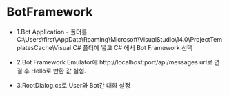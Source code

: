 # BotFramework

* 1.Bot Application - 폴더를 C:\Users\first\AppData\Roaming\Microsoft\VisualStudio\14.0\ProjectTemplatesCache\Visual C# 폴더에 넣고 C# 에서 Bot Framework 선택

* 2.Bot Framework Emulator에 http://localhost:port/api/messages url로 연결 후 Hello로 반환 값 실험.

* 3.RootDialog.cs로 User와 Bot간 대화 설정
